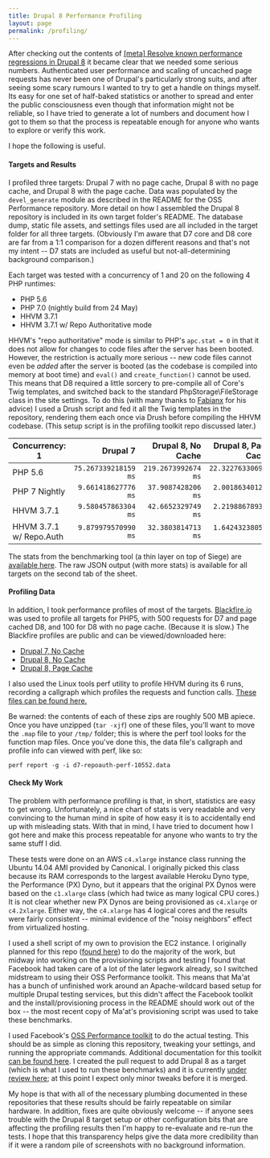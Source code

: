 ```yaml
---
title: Drupal 8 Performance Profiling
layout: page
permalink: /profiling/
---
```


After checking out the contents of [[meta] Resolve known performance regressions in Drupal 8](https://www.drupal.org/node/1744302) it became clear that we needed some serious numbers. Authenticated user performance and scaling of uncached page requests has never been one of Drupal's particularly strong suits, and after seeing some scary rumours I wanted to try to get a handle on things myself. Its easy for one set of half-baked statistics or another to spread and enter the public consciousness even though that information might not be reliable, so I have tried to generate a lot of numbers and document how I got to them so that the process is repeatable enough for anyone who wants to explore or verify this work.

I hope the following is useful.

#### Targets and Results ####

I profiled three targets: Drupal 7 with no page cache, Drupal 8 with no page cache, and Drupal 8 with the page cache. Data was populated by the `devel_generate` module as described in the README for the OSS Performance repository. More detail on how I assembled the Drupal 8 repository is included in its own target folder's README. The database dump, static file assets, and settings files used are all included in the target folder for all three targets. (Obviously I'm aware that D7 core and D8 core are far from a 1:1 comparison for a dozen different reasons and that's not my intent -- D7 stats are included as useful but not-all-determining background comparison.)

Each target was tested with a concurrency of 1 and 20 on the following 4 PHP runtimes:

- PHP 5.6
- PHP 7.0 (nightly build from 24 May)
- HHVM 3.7.1
- HHVM 3.7.1 w/ Repo Authoritative mode

HHVM's "repo authoritative" mode is similar to PHP's `apc.stat = 0` in that it does not allow for changes to code files after the server has been booted. However, the restriction is actually more serious -- new code files cannot even be *added* after the server is booted (as the codebase is compiled into memory at boot time) and `eval()` and `create_function()` cannot be used. This means that D8 required a little sorcery to pre-compile all of Core's Twig templates, and switched back to the standard PhpStorage\FileStorage class in the site settings. To do this (with many thanks to [Fabianx](https://www.drupal.org/u/fabianx) for his advice) I used a Drush script and fed it all the Twig templates in the repository, rendering them each once via Drush before compiling the HHVM codebase. (This setup script is in the profiling toolkit repo discussed later.)

| Concurrency: 1          | Drupal 7             | Drupal 8, No Cache   | Drupal 8, Page Cache |
|-------------------------|---------------------:|---------------------:|---------------------:|
| PHP 5.6                 | `75.267339218159 ms` |  `219.2673992674 ms` | `22.322763306908 ms` |
| PHP 7 Nightly           |  `9.661418627776 ms` |   `37.9087428206 ms` |  `2.001863401278 ms` |
| HHVM 3.7.1              |  `9.580457863304 ms` |   `42.6652329749 ms` |  `2.219886789312 ms` |
| HHVM 3.7.1 w/ Repo.Auth |  `9.879979570990 ms` |   `32.3803814713 ms` |  `1.642432380587 ms` |

The stats from the benchmarking tool (a thin layer on top of Siege) are [available here](http://tiny.cc/d8perfstats). The raw JSON output (with more stats) is available for all targets on the second tab of the sheet.

#### Profiling Data ####

In addition, I took performance profiles of most of the targets. [Blackfire.io](https://blackfire.io) was used to profile all targets for PHP5, with 500 requests for D7 and page cached D8, and 100 for D8 with no page cache. (Because it is slow.) The Blackfire profiles are public and can be viewed/downloaded here:

- [Drupal 7, No Cache](https://blackfire.io/profiles/b8de711a-20a7-4571-a8a7-c84f812b92b9/graph)
- [Drupal 8, No Cache](https://blackfire.io/profiles/41ac1132-2602-43f9-aec1-eb4f8ad20203/graph)
- [Drupal 8, Page Cache](https://blackfire.io/profiles/9b630106-eade-4f48-8ba1-a05e0c7d98cb/graph)

I also used the Linux tools perf utility to profile HHVM during its 6 runs, recording a callgraph which profiles the requests and function calls. [These files can be found here.](https://paddedhelmets.s3.amazonaws.com/d8perfstats/index.html)

Be warned: the contents of each of these zips are roughly 500 MB apiece. Once you have unzipped (`tar -xjf`) one of these files, you'll want to move the `.map` file to your `/tmp/` folder; this is where the perf tool looks for the function map files. Once you've done this, the data file's callgraph and profile info can viewed with perf, like so:

```
perf report -g -i d7-repoauth-perf-10552.data
```

#### Check My Work ####

The problem with performance profiling is that, in short, statistics are easy to get wrong. Unfortunately, a nice chart of stats is very readable and very convincing to the human mind in spite of how easy it is to accidentally end up with misleading stats. With that in mind, I have tried to document how I got here and make this process repeatable for anyone who wants to try the same stuff I did.

These tests were done on an AWS `c4.xlarge` instance class running the Ubuntu 14.04 AMI provided by Canonical. I originally picked this class because its RAM corresponds to the largest available Heroku Dyno type, the Performance (PX) Dyno, but it appears that the original PX Dynos were based on the `c1.xlarge` class (which had twice as many logical CPU cores.) It is not clear whether new PX Dynos are being provisioned as `c4.xlarge` or `c4.2xlarge`. Either way, the `c4.xlarge` has 4 logical cores and the results were fairly consistent -- minimal evidence of the "noisy neighbors" effect from virtualized hosting.

I used a shell script of my own to provision the EC2 instance. I originally planned for this repo ([found here](https://www.github.com/Kazanir/maat)) to do the majority of the work, but midway into working on the provisioning scripts and testing I found that Facebook had taken care of a lot of the later legwork already, so I switched midstream to using their OSS Performance toolkit. This means that Ma'at has a bunch of unfinished work around an Apache-wildcard based setup for multiple Drupal testing services, but this didn't affect the Facebook toolkit and the install/provisioning process in the README should work out of the box -- the most recent copy of Ma'at's provisioning script was used to take these benchmarks.

I used Facebook's [OSS Performance toolkit](https://www.github.com/hhvm/oss-performance) to do the actual testing. This should be as simple as cloning this repository, tweaking your settings, and running the appropriate commands. Additional documentation for this toolkit [can be found here](https://github.com/facebook/hhvm/wiki/Profiling#strobelight). I created the pull request to add Drupal 8 as a target (which is what I used to run these benchmarks) and it is currently [under review here](https://github.com/hhvm/oss-performance/pull/43); at this point I expect only minor tweaks before it is merged.

My hope is that with all of the necessary plumbing documented in these repositories that these results should be fairly repeatable on similar hardware. In addition, fixes are quite obviously welcome -- if anyone sees trouble with the Drupal 8 target setup or other configuration bits that are affecting the profiling results then I'm happy to re-evaluate and re-run the tests. I hope that this transparency helps give the data more credibility than if it were a random pile of screenshots with no background information.


